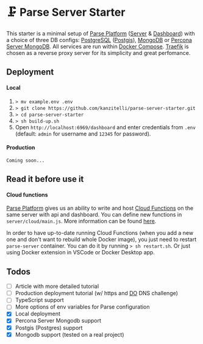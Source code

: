 # 🗜 Parse Server Starter

This starter is a minimal setup of [Parse Platform](https://parseplatform.org/) ([Server](https://github.com/parse-community/parse-server) & [Dashboard](https://github.com/parse-community/parse-dashboard)) with a choice of three DB configs: [PostgreSQL](https://www.postgresql.org/) ([Postgis](https://postgis.net/)), [MongoDB](https://www.mongodb.com/) or [Percona Server MongoDB](https://www.percona.com/software/mongodb/percona-server-for-mongodb). All services are run within [Docker Compose](https://docs.docker.com/compose/). [Traefik](https://doc.traefik.io/traefik/) is chosen as a reverse proxy server for its simplicity and great perfomance.

## Deployment
#### Local
1. `> mv example.env .env`
2. `> git clone https://github.com/kanzitelli/parse-server-starter.git`
3. `> cd parse-server-starter`
4. `> sh build-up.sh`
5. Open `http://localhost:6969/dashboard` and enter credentials from `.env` (default: `admin` for username and `12345` for password).

#### Production
`Coming soon...`

## Read it before use it
#### Cloud functions
[Parse Platform](https://parseplatform.org/) gives us an ability to write and host [Cloud Functions](https://docs.parseplatform.org/cloudcode/guide/) on the same server with api and dashboard. You can define new functions in `server/cloud/main.js`. More information can be found [here](https://docs.parseplatform.org/cloudcode/guide/).

In order to have up-to-date running Cloud Functions (when you add a new one and don't want to rebuild whole Docker image), you just need to restart `parse-server` container. You can do it by running `> sh restart.sh`. Or just using Docker extension in VSCode or Docker Desktop app.

## Todos
- [ ] Article with more detailed tutorial
- [ ] Production deployment tutorial (w/ https and [DO](https://digitalocean.com) DNS challenge)
- [ ] TypeScript support
- [ ] More options of env variables for Parse configuration
- [x] Local deployment
- [x] Percona Server Mongodb support
- [x] Postgis (Postgres) support
- [x] Mongodb support (tested on a real project)